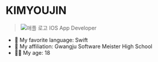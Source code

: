 
# KIMYOUJIN

> ![애플 로고](https://blog.kakaocdn.net/dn/uqJpZ/btqyenBIIXx/mh1Cc5F023UGpfQTFBdqV0/img.jpg) IOS App Developer



- 💬 My favorite language: Swift
- 🏫 My affiliation: Gwangju Software Meister High School
- 👶🏻 My age: 18
